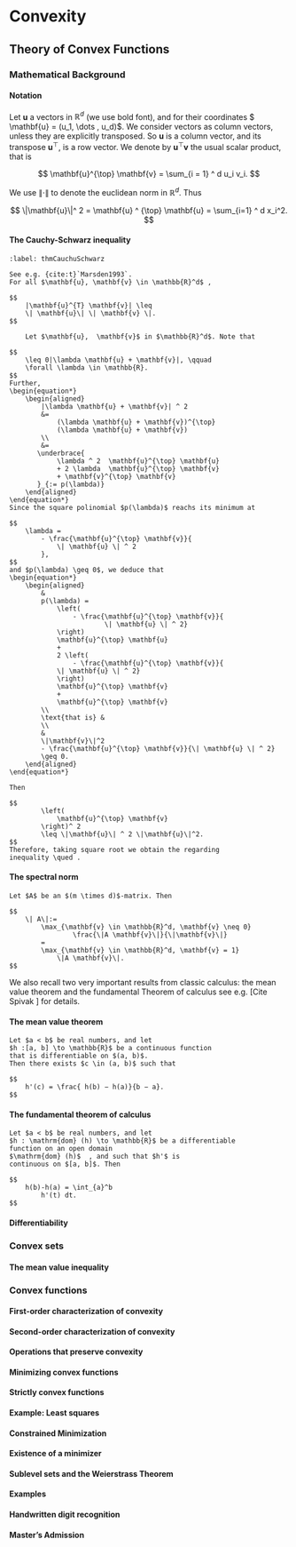 # Convexity

## Theory of Convex Functions

### Mathematical Background

#### Notation

Let $\mathbf{u}$ a vectors in $\mathbb{R}^d$ (we use bold font), and for their
coordinates $ \mathbf{u} = (u_1, \dots , u_d)$. 
We consider vectors as column vectors, 
unless they are explicitly transposed. So 
$\mathbf{u}$ is a column vector, and its transpose $\mathbf{u}^\top$, 
is a row vector. We denote by $\mathbf{u}^{\top} \mathbf{v}$ 
the usual scalar product, that is

$$ 
    \mathbf{u}^{\top} \mathbf{v} = \sum_{i = 1} ^ d u_i v_i. 
$$ 

We use
$\|\cdot\|$ to denote the euclidean norm in $\mathbb{R}^d$. Thus

$$ \|\mathbf{u}\|^ 2 = \mathbf{u} ^ {\top} \mathbf{u} = \sum_{i=1} ^ d x_i^2. $$

#### The Cauchy-Schwarz inequality

```{prf:lemma} Cauchy-Schwarz inequality
:label: thmCauchuSchwarz 
 
See e.g. {cite:t}`Marsden1993`. 
For all $\mathbf{u}, \mathbf{v} \in \mathbb{R}^d$ , 

$$
    |\mathbf{u}^{T} \mathbf{v}| \leq  
    \| \mathbf{u}\| \| \mathbf{v} \|.
$$
```
```{prf:proof}
    Let $\mathbf{u},  \mathbf{v}$ in $\mathbb{R}^d$. Note that
    
$$
    \leq 0|\lambda \mathbf{u} + \mathbf{v}|, \qquad 
    \forall \lambda \in \mathbb{R}. 
$$
Further, 
\begin{equation*}
    \begin{aligned}
        |\lambda \mathbf{u} + \mathbf{v}| ^ 2 
        &=
            (\lambda \mathbf{u} + \mathbf{v})^{\top}
            (\lambda \mathbf{u} + \mathbf{v})
        \\
        &=
       \underbrace{
            \lambda ^ 2  \mathbf{u}^{\top} \mathbf{u}
            + 2 \lambda  \mathbf{u}^{\top} \mathbf{v}
            + \mathbf{v}^{\top} \mathbf{v}
       }_{:= p(\lambda)}
    \end{aligned}
\end{equation*}
Since the square polinomial $p(\lambda)$ reachs its minimum at

$$
    \lambda = 
        - \frac{\mathbf{u}^{\top} \mathbf{v}}{
            \| \mathbf{u} \| ^ 2
        },
$$
and $p(\lambda) \geq 0$, we deduce that
\begin{equation*}
    \begin{aligned}
        &
        p(\lambda) = 
            \left(
                - \frac{\mathbf{u}^{\top} \mathbf{v}}{
                        \| \mathbf{u} \| ^ 2}
            \right)
            \mathbf{u}^{\top} \mathbf{u}
            +
            2 \left(
                - \frac{\mathbf{u}^{\top} \mathbf{v}}{
            \| \mathbf{u} \| ^ 2}
            \right)
            \mathbf{u}^{\top} \mathbf{v}
            +
            \mathbf{u}^{\top} \mathbf{v}
        \\
        \text{that is} &
        \\
        &
        \|\mathbf{v}\|^2
        - \frac{\mathbf{u}^{\top} \mathbf{v}}{\| \mathbf{u} \| ^ 2}
        \geq 0.   
    \end{aligned}
\end{equation*}    

Then 

$$    
        \left(
            \mathbf{u}^{\top} \mathbf{v}
        \right)^ 2 
        \leq \|\mathbf{u}\| ^ 2 \|\mathbf{u}\|^2.
$$    
Therefore, taking square root we obtain the regarding
inequality \qued .
```

#### The spectral norm

```{prf:definition} Spectral norm
Let $A$ be an $(m \times d)$-matrix. Then

$$
    \| A\|:= 
        \max_{\mathbf{v} \in \mathbb{R}^d, \mathbf{v} \neq 0} 
                \frac{\|A \mathbf{v}\|}{\|\mathbf{v}\|}
        =
        \max_{\mathbf{v} \in \mathbb{R}^d, \mathbf{v} = 1}
            \|A \mathbf{v}\|.    
$$
```
We also recall two very important results from
classic calculus: the mean value theorem and the fundamental Theorem
of calculus see e.g. [Cite Spivak ] for details.
#### The mean value theorem
```{prf:theorem} Mean value theorem
Let $a < b$ be real numbers, and let 
$h :[a, b] \to \mathbb{R}$ be a continuous function
that is differentiable on $(a, b)$.    
Then there exists $c \in (a, b)$ such that

$$
    h'(c) = \frac{ h(b) − h(a)}{b − a}.
$$
```

#### The fundamental theorem of calculus

```{prf:theorem} Fundamental theorem of calculus
Let $a < b$ be real numbers, and let 
$h : \mathrm{dom} (h) \to \mathbb{R}$ be a differentiable 
function on an open domain 
$\mathrm{dom} (h)$  , and such that $h'$ is 
continuous on $[a, b]$. Then

$$
    h(b)-h(a) = \int_{a}^b 
        h'(t) dt.
$$
```
#### Differentiability

### Convex sets

#### The mean value inequality

### Convex functions

#### First-order characterization of convexity

#### Second-order characterization of convexity

#### Operations that preserve convexity

#### Minimizing convex functions

#### Strictly convex functions

#### Example: Least squares

#### Constrained Minimization

#### Existence of a minimizer

#### Sublevel sets and the Weierstrass Theorem

#### Examples

#### Handwritten digit recognition

#### Master’s Admission 
